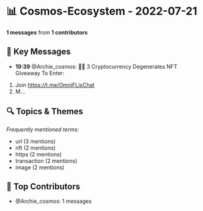# 📊 Cosmos-Ecosystem - 2022-07-21
**1 messages** from **1 contributors**

## 💬 Key Messages
- **19:39** @Archie_cosmos: 💝🌈 3 Cryptocurrency Degenerates  NFT Giveaway 
To Enter:
1. Join https://t.me/OmniFLixChat  
2. M...

## 🔍 Topics & Themes
*Frequently mentioned terms:*
- url (3 mentions)
- nft (2 mentions)
- https (2 mentions)
- transaction (2 mentions)
- image (2 mentions)

## 👥 Top Contributors
- @Archie_cosmos: 1 messages